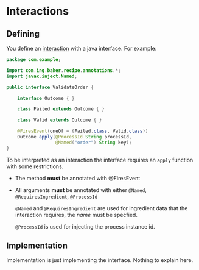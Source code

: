 # Interactions

## Defining

You define an [interaction](../concepts#interaction) with a java interface. For example:

``` java
package com.example;

import com.ing.baker.recipe.annotations.*;
import javax.inject.Named;

public interface ValidateOrder {

    interface Outcome { }

    class Failed extends Outcome { }

    class Valid extends Outcome { }

    @FiresEvent(oneOf = {Failed.class, Valid.class})
    Outcome apply(@ProcessId String processId,
                  @Named("order") String key);
}
```

To be interpreted as an interaction the interface requires an `apply` function with some restrictions.

* The method **must** be annotated with @FiresEvent

* All arguments **must** be annotated with either `@Named`, `@RequiresIngredient`, `@ProcessId`

    `@Named` and `@RequiresIngredient` are used for ingredient data that the interaction requires, the *name* must be specfied.

    `@ProcessId` is used for injecting the process instance id.

## Implementation

Implementation is just implementing the interface. Nothing to explain here.